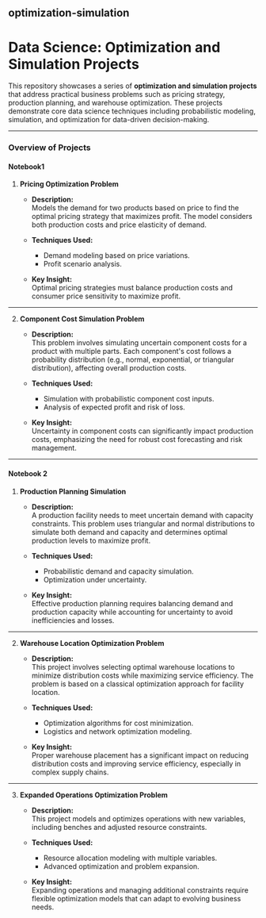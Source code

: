 ## optimization-simulation

# **Data Science: Optimization and Simulation Projects**

This repository showcases a series of **optimization and simulation projects** that address practical business problems such as pricing strategy, production planning, and warehouse optimization. These projects demonstrate core data science techniques including probabilistic modeling, simulation, and optimization for data-driven decision-making.

---

### **Overview of Projects**

#### **Notebook1**
1. **Pricing Optimization Problem**  
   - **Description:**  
     Models the demand for two products based on price to find the optimal pricing strategy that maximizes profit. The model considers both production costs and price elasticity of demand.
   
   - **Techniques Used:**  
     - Demand modeling based on price variations.  
     - Profit scenario analysis.

   - **Key Insight:**  
     Optimal pricing strategies must balance production costs and consumer price sensitivity to maximize profit.

---

2. **Component Cost Simulation Problem**  
   - **Description:**  
     This problem involves simulating uncertain component costs for a product with multiple parts. Each component's cost follows a probability distribution (e.g., normal, exponential, or triangular distribution), affecting overall production costs.

   - **Techniques Used:**  
     - Simulation with probabilistic component cost inputs.  
     - Analysis of expected profit and risk of loss.

   - **Key Insight:**  
     Uncertainty in component costs can significantly impact production costs, emphasizing the need for robust cost forecasting and risk management.

---

#### **Notebook 2**
1. **Production Planning Simulation**  
   - **Description:**  
     A production facility needs to meet uncertain demand with capacity constraints. This problem uses triangular and normal distributions to simulate both demand and capacity and determines optimal production levels to maximize profit.

   - **Techniques Used:**  
     - Probabilistic demand and capacity simulation.  
     - Optimization under uncertainty.

   - **Key Insight:**  
     Effective production planning requires balancing demand and production capacity while accounting for uncertainty to avoid inefficiencies and losses.

---

2. **Warehouse Location Optimization Problem**  
   - **Description:**  
     This project involves selecting optimal warehouse locations to minimize distribution costs while maximizing service efficiency. The problem is based on a classical optimization approach for facility location.

   - **Techniques Used:**  
     - Optimization algorithms for cost minimization.  
     - Logistics and network optimization modeling.

   - **Key Insight:**  
     Proper warehouse placement has a significant impact on reducing distribution costs and improving service efficiency, especially in complex supply chains.

---

3. **Expanded Operations Optimization Problem**  
   - **Description:**  
     This project models and optimizes operations with new variables, including benches and adjusted resource constraints.

   - **Techniques Used:**  
     - Resource allocation modeling with multiple variables.  
     - Advanced optimization and problem expansion.

   - **Key Insight:**  
     Expanding operations and managing additional constraints require flexible optimization models that can adapt to evolving business needs.
